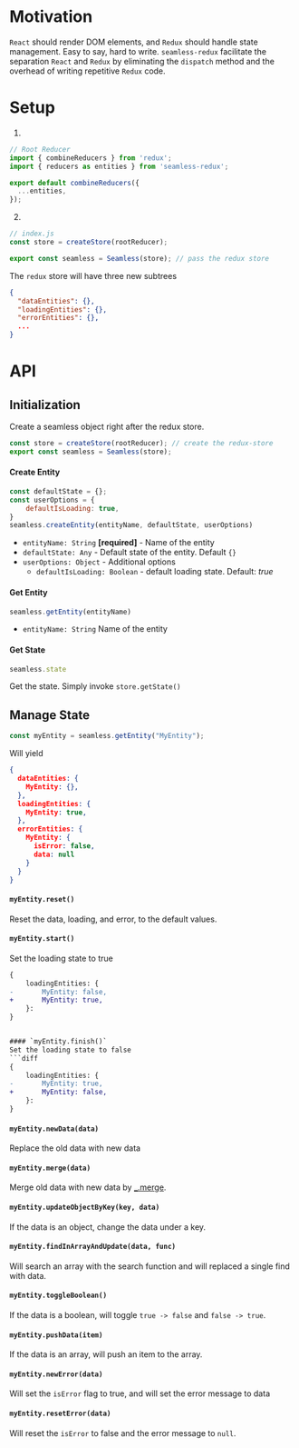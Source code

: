 # Motivation
`React` should render DOM elements, and `Redux` should handle state management.
Easy to say, hard to write.
`seamless-redux` facilitate the separation `React` and `Redux` by eliminating the `dispatch` method and the overhead of writing repetitive `Redux` code.

# Setup 
1.
```javascript
// Root Reducer
import { combineReducers } from 'redux';
import { reducers as entities } from 'seamless-redux';

export default combineReducers({
  ...entities,
});
````
2.
```javascript
// index.js
const store = createStore(rootReducer);

export const seamless = Seamless(store); // pass the redux store
```

The `redux` store will have three new subtrees
```json
{
  "dataEntities": {},
  "loadingEntities": {},
  "errorEntities": {},
  ...
}
```

# API
## Initialization
Create a seamless object right after the redux store.
```javascript
const store = createStore(rootReducer); // create the redux-store
export const seamless = Seamless(store);
```

#### Create Entity

```javascript
const defaultState = {};
const userOptions = {
	defaultIsLoading: true,
}
seamless.createEntity(entityName, defaultState, userOptions)
```
* `entityName: String` **[required]**  - Name of the entity
* `defaultState: Any` - Default state of the entity. Default `{}`
* `userOptions: Object` - Additional options
    - `defaultIsLoading: Boolean` - default loading state. Default: *true*

#### Get Entity
```javascript
seamless.getEntity(entityName)
```
* `entityName: String` Name of the entity

#### Get State
```javascript
seamless.state  
```
Get the state. Simply invoke `store.getState()`

## Manage State
```javascript
const myEntity = seamless.getEntity("MyEntity");
```
Will yield
```json
{
  dataEntities: {
    MyEntity: {},
  },
  loadingEntities: {
    MyEntity: true,
  },
  errorEntities: {
    MyEntity: {
      isError: false,
      data: null
    }
  }
}
```

#### `myEntity.reset()`
Reset the data, loading, and error, to the default values.

#### `myEntity.start()`
Set the loading state to true
```diff
{
    loadingEntities: {
-       MyEntity: false,
+       MyEntity: true,
    }: 
}


#### `myEntity.finish()`
Set the loading state to false
```diff
{
    loadingEntities: {
-       MyEntity: true,
+       MyEntity: false,
    }: 
}
```

#### `myEntity.newData(data)`
Replace the old data with new data

#### `myEntity.merge(data)`
Merge old data with new data by [_.merge](https://lodash.com/docs/4.17.15#merge).

#### `myEntity.updateObjectByKey(key, data)`
If the data is an object, change the data under a key.

#### `myEntity.findInArrayAndUpdate(data, func)`
Will search an array with the search function and will replaced a single find with data.

#### `myEntity.toggleBoolean()`
If the data is a boolean, will toggle `true -> false` and `false -> true`.

#### `myEntity.pushData(item)`
If the data is an array, will push an item to the array.

#### `myEntity.newError(data)`
Will set the `isError` flag to true, and will set the error message to data

#### `myEntity.resetError(data)`
Will reset the `isError` to false and the error message to `null`.
